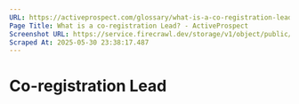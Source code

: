 ```yaml
---
URL: https://activeprospect.com/glossary/what-is-a-co-registration-lead/?utm_medium=Email&utm_source=Website&utm_campaign=AP-Email-InsideCBM-Mar
Page Title: What is a co-registration Lead? - ActiveProspect
Screenshot URL: https://service.firecrawl.dev/storage/v1/object/public/media/screenshot-d14b0a1f-0528-440f-ab74-0a8dc30a9346.png
Scraped At: 2025-05-30 23:38:17.487
---
```

# Co-registration Lead



